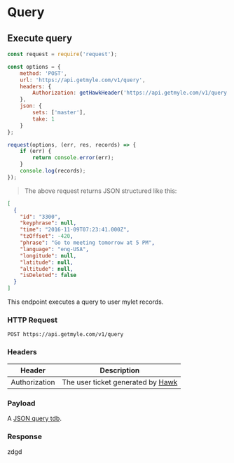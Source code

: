 # Query

## Execute query

```javascript
const request = require('request');

const options = {
    method: 'POST',
    url: 'https://api.getmyle.com/v1/query',
    headers: {
        Authorization: getHawkHeader('https://api.getmyle.com/v1/query', 'POST', getUserTicket()).field
    },
    json: {
        sets: ['master'],
        take: 1
    }
};

request(options, (err, res, records) => {
    if (err) {
        return console.error(err);
    }
    console.log(records);
});
```

> The above request returns JSON structured like this:

```json
[
  {
    "id": "3300",
    "keyphrase": null,
    "time": "2016-11-09T07:23:41.000Z",
    "tzOffset": -420,
    "phrase": "Go to meeting tomorrow at 5 PM",
    "language": "eng-USA",
    "longitude": null,
    "latitude": null,
    "altitude": null,
    "isDeleted": false
  }
]
```

This endpoint executes a query to user mylet records.

### HTTP Request

`POST https://api.getmyle.com/v1/query`

### Headers

Header | Description
--------- | -----------
Authorization | The user ticket generated by [Hawk](#authorization-header)

### Payload

A [JSON query tdb]().

### Response

zdgd
